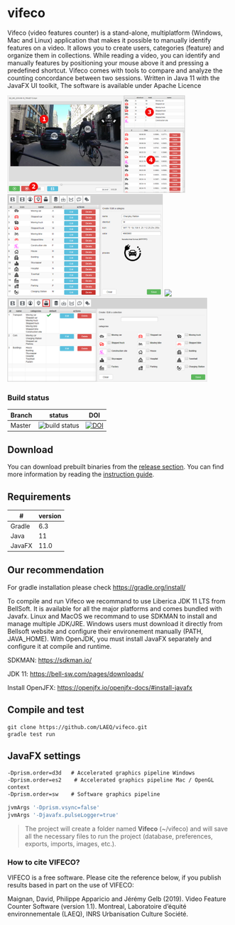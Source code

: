 # vifeco
Vifeco (video features counter) is a stand-alone, multiplatform (Windows, Mac and Linux) application that makes it possible to manually identify features on a video. It allows you to create users, categories (feature) and organize them in collections. While reading a video, you can identify and manually features by positioning your mouse above it and pressing a predefined shortcut. Vifeco comes with tools to compare and analyze the counting concordance between two sessions. Written in Java 11 with the JavaFX UI toolkit, The software is available under Apache Licence

<a href="https://github.com/LAEQ/vifeco/raw/master/documentation/screenshots/player_final.png"><img src="https://github.com/LAEQ/vifeco/raw/master/documentation/screenshots/player_final.png" width="400"/></a>
<a href="https://github.com/LAEQ/vifeco/raw/master/documentation/screenshots/category_list_final.png"><img src="https://github.com/LAEQ/vifeco/raw/master/documentation/screenshots/category_list_final.png" width="350"/></a>
<a href="https://github.com/LAEQ/vifeco/raw/master/documentation/screenshots/statistic_final.png"><img src="https://github.com/LAEQ/vifeco/raw/master/documentation/screenshots/statistic_final.png" width="300" /></a>
<a href="https://github.com/LAEQ/vifeco/raw/master/documentation/screenshots/collection_list_final.png"><img src="https://github.com/LAEQ/vifeco/raw/master/documentation/screenshots/collection_list_final.png" width="450" /></a>

### Build status

| Branch | status | DOI |
| ------------- | ------------- | ---- |
| Master  |  ![build status](https://travis-ci.org/LAEQ/vifeco.svg?branch=master)| [![DOI](https://zenodo.org/badge/165725219.svg)](https://zenodo.org/badge/latestdoi/165725219)


## Download
You can download prebuilt binaries from the [release section](https://github.com/LAEQ/vifeco/releases). You can find more information by reading the [instruction guide](https://github.com/LAEQ/vifeco/GUIDE.md).

## Requirements

| # | version |
| --- | --- |
| Gradle | 6.3 |
| Java | 11 |
| JavaFX | 11.0 |


## Our recommendation

For gradle installation please check https://gradle.org/install/

To compile and run Vifeco we recommand to use Liberica JDK 11 LTS from BellSoft. It is available for all the major platforms and comes bundled with Javafx. Linux and MacOS we recommand to use SDKMAN to install and manage multiple JDK/JRE. Windows users must download it directly from Bellsoft website and configure their environement manually (PATH, JAVA_HOME). With OpenJDK, you must install JavaFX separately and configure it at compile and runtime.

SDKMAN: https://sdkman.io/

JDK 11: https://bell-sw.com/pages/downloads/

Install OpenJFX: https://openjfx.io/openjfx-docs/#install-javafx

## Compile and test

```jshelllanguage
git clone https://github.com/LAEQ/vifeco.git
gradle test run
```

## JavaFX settings



```jshelllanguage
-Dprism.order=d3d   # Accelerated graphics pipeline Windows
-Dprism.order=es2    # Accelerated graphics pipeline Mac / OpenGL context
-Dprism.order=sw    # Software graphics pipeline
```

```bash
jvmArgs '-Dprism.vsync=false'
jvmArgs '-Djavafx.pulseLogger=true'
```

> The project will create a folder named **Vifeco** (~/vifeco) and will save all the necessary files to run the project (database, preferences, exports, imports, images, etc.).


### How to cite VIFECO?
VIFECO is a free software. Please cite the reference below, if you publish results based in part on the use of VIFECO:
             
Maignan, David, Philippe Apparicio and Jérémy Gelb (2019).
Video Feature Counter Software (version 1.1). 
Montreal, Laboratoire d’équité environnementale (LAEQ), INRS Urbanisation Culture Société.
